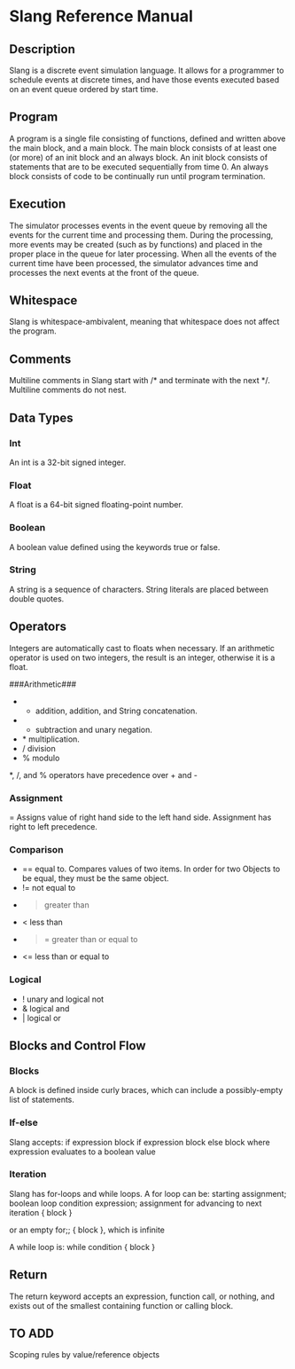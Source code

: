 # Slang Reference Manual #

## Description ##
Slang is a discrete event simulation language. It allows for a programmer to schedule events at discrete times, and have those events executed based on an event queue ordered by start time. 

## Program ##
A program is a single file consisting of functions, defined and written above the main block, and a main block. The main block consists of at least one (or more) of an init block and an always block. An init block consists of statements that are to be executed sequentially from time 0. An always block consists of code to be continually run until program termination.

## Execution ##
The simulator processes events in the event queue by removing all the events for the current time and processing them. During the processing, more events may be created (such as by functions) and placed in the proper place in the queue for later processing. When all the events of the current time have been processed, the simulator advances time and processes the next events at the front of the queue.

## Whitespace ##
Slang is whitespace-ambivalent, meaning that whitespace does not affect the program.

## Comments ##
Multiline comments in Slang start with /* and terminate with the next */. Multiline comments do not nest.

## Data Types ##

### Int ###
An int is a 32-bit signed integer. 

### Float ###
A float is a 64-bit signed floating-point number. 

### Boolean ### 
A boolean value defined using the keywords true or false. 

### String ###
A string is a sequence of characters. String literals are placed between double quotes.

## Operators ##
Integers are automatically cast to floats when necessary. If an arithmetic operator is used on two integers, the result is an integer, otherwise it is a float. 

###Arithmetic###
* + addition, addition, and String concatenation. 
* - subtraction and unary negation. 
* \* multiplication.
* / division
* % modulo

\*, /, and % operators have precedence over + and -

### Assignment ### 
= Assigns value of right hand side to the left hand side. Assignment has right to left precedence.

### Comparison ###
* == equal to. Compares values of two items. In order for two Objects to be equal, they must be the same object.
* != not equal to
* > greater than
* < less than
* >= greater than or equal to
* <= less than or equal to

### Logical ###
* ! unary and logical not
* & logical and
* | logical or

## Blocks and Control Flow ##

### Blocks ###
A block is defined inside curly braces, which can include a possibly-empty list of statements.

### If-else ###

Slang accepts:
    if expression block
    if expression block else block
where expression evaluates to a boolean value

### Iteration ###
Slang has for-loops and while loops. A for loop can be:
    starting assignment; boolean loop condition expression; assignment for advancing to next iteration {
        block
    }

or an empty for;; {
    block
}, which is infinite

A while loop is:
    while condition {
        block
    }

## Return ##

The return keyword accepts an expression, function call, or nothing, and exists out of the smallest containing function or calling block. 

## TO ADD ##
Scoping rules
by value/reference
objects

